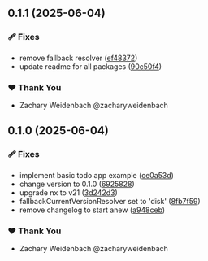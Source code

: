 ## 0.1.1 (2025-06-04)

### 🩹 Fixes

- remove fallback resolver ([ef48372](https://github.com/dataquail/chimeric/commit/ef48372))
- update readme for all packages ([90c50f4](https://github.com/dataquail/chimeric/commit/90c50f4))

### ❤️ Thank You

- Zachary Weidenbach @zacharyweidenbach

## 0.1.0 (2025-06-04)

### 🩹 Fixes

- implement basic todo app example ([ce0a53d](https://github.com/dataquail/chimeric/commit/ce0a53d))
- change version to 0.1.0 ([6925828](https://github.com/dataquail/chimeric/commit/6925828))
- upgrade nx to v21 ([3d242d3](https://github.com/dataquail/chimeric/commit/3d242d3))
- fallbackCurrentVersionResolver set to 'disk' ([8fb7f59](https://github.com/dataquail/chimeric/commit/8fb7f59))
- remove changelog to start anew ([a948ceb](https://github.com/dataquail/chimeric/commit/a948ceb))

### ❤️ Thank You

- Zachary Weidenbach @zacharyweidenbach